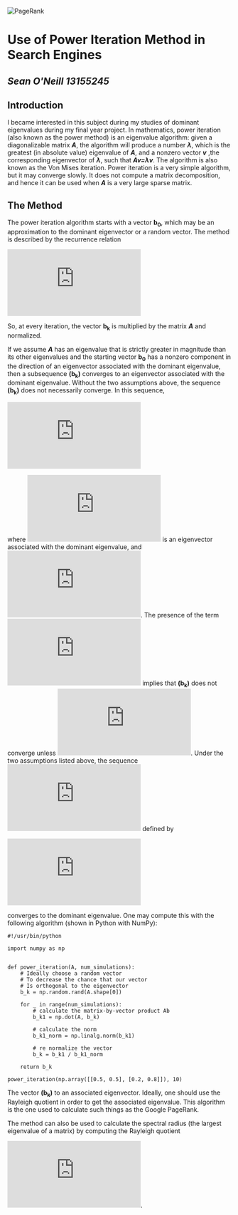 ![PageRank](http://www.webseoanalytics.com/blog/wp-content/uploads/2010/11/wikipedia-pagerank-nofollow-backlink.jpg)
 # Use of Power Iteration Method in Search Engines
***Sean O'Neill***     ***13155245***
---------------------------------
## Introduction
I became interested in this subject during my studies of dominant eigenvalues during my final year project.
In mathematics, power iteration (also known as the power method) is an eigenvalue algorithm: given a diagonalizable matrix ***A***, the algorithm will produce a number ***λ***, which is the greatest (in absolute value) eigenvalue of ***A***, and a nonzero vector ***v*** ,the corresponding eigenvector of ***λ***, such that ***Av=λv***. The algorithm is also known as the Von Mises iteration.
Power iteration is a very simple algorithm, but it may converge slowly. It does not compute a matrix decomposition, and hence it can be used when ***A*** is a very large sparse matrix.
## The Method 
The power iteration algorithm starts with a vector **b<sub>0</sub>**, which may be an approximation to the dominant eigenvector or a random vector. The method is described by the recurrence relation

![eq1](https://latex.codecogs.com/gif.latex?b_%7Bk&plus;1%7D%20%3D%20%5Cfrac%7BAb_%7Bk%7D%7D%7B%7C%7CAb_%7Bk%7D%7C%7C%7D)

So, at every iteration, the vector **b<sub>k</sub>** is multiplied by the matrix ***A*** and normalized.

If we assume ***A*** has an eigenvalue that is strictly greater in magnitude than its other eigenvalues and the starting vector **b<sub>0</sub>** has a nonzero component in the direction of an eigenvector associated with the dominant eigenvalue, then a subsequence **(b<sub>k</sub>)** converges to an eigenvector associated with the dominant eigenvalue.
Without the two assumptions above, the sequence **(b<sub>k</sub>)** does not necessarily converge. In this sequence,

![eq2](https://latex.codecogs.com/gif.latex?b_%7Bk%7D%3De%5E%7Bi%5Cphi_%7Bk%7D%7DV_1&plus;r_k)



where ![eq4](https://latex.codecogs.com/gif.latex?V_1) is an eigenvector associated with the dominant eigenvalue, and ![eq5](https://latex.codecogs.com/gif.latex?%7C%7Cr_%7Bk%7D%7C%7C%20%5Crightarrow%200). The presence of the term ![eq3](https://latex.codecogs.com/gif.latex?e%5E%7Bi%5Cphi_%7Bk%7D%7D) implies that **(b<sub>k</sub>)** does not converge unless ![eq6](https://latex.codecogs.com/gif.latex?e%5E%7Bi%5Cphi_%7Bk%7D%7D%3D1). Under the two assumptions listed above, the sequence ![eq7](https://latex.codecogs.com/gif.latex?%28%5Cmu_%7Bk%7D%29) defined by

![eq8](https://latex.codecogs.com/gif.latex?%5Cmu_%7Bk%7D%3D%5Cfrac%7Bb_%7Bk%7D%5E%7B*%7DAb_%7Bk%7D%7D%7Bb_%7Bk%7D%5E%7B*%7Db_%7Bk%7D%7D)

converges to the dominant eigenvalue.
One may compute this with the following algorithm (shown in Python with NumPy):
```
#!/usr/bin/python

import numpy as np


def power_iteration(A, num_simulations):
    # Ideally choose a random vector
    # To decrease the chance that our vector
    # Is orthogonal to the eigenvector
    b_k = np.random.rand(A.shape[0])

    for _ in range(num_simulations):
        # calculate the matrix-by-vector product Ab
        b_k1 = np.dot(A, b_k)

        # calculate the norm
        b_k1_norm = np.linalg.norm(b_k1)

        # re normalize the vector
        b_k = b_k1 / b_k1_norm

    return b_k

power_iteration(np.array([[0.5, 0.5], [0.2, 0.8]]), 10)
```

The vector **(b<sub>k</sub>)** to an associated eigenvector. Ideally, one should use the Rayleigh quotient in order to get the associated eigenvalue.
This algorithm is the one used to calculate such things as the Google PageRank.

The method can also be used to calculate the spectral radius (the largest eigenvalue of a matrix) by computing the Rayleigh quotient

![eq9](https://latex.codecogs.com/gif.latex?%5Cfrac%7Bb_%7Bk%7D%5E%7BT%7DAb_%7Bk%7D%7D%7Bb_%7Bk%7D%5E%7BT%7Db_%7Bk%7D%7D%20%3D%20%5Cfrac%7Bb_%7Bk&plus;1%7D%5E%7BT%7Db_%7Bk%7D%7D%7Bb_%7Bk%7D%5E%7BT%7Db_%7Bk%7D%7D).
